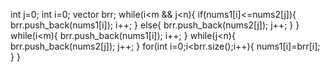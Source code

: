 int j=0;
int i=0;
vector<int> brr;
while(i<m && j<n){
if(nums1[i]<=nums2[j]){
brr.push_back(nums1[i]);
i++;
}
else{
brr.push_back(nums2[j]);
j++;
}
}
while(i<m){
brr.push_back(nums1[i]);
i++;
}
while(j<n){
brr.push_back(nums2[j]);
j++;
}
for(int i=0;i<brr.size();i++){
nums1[i]=brr[i];
}
}